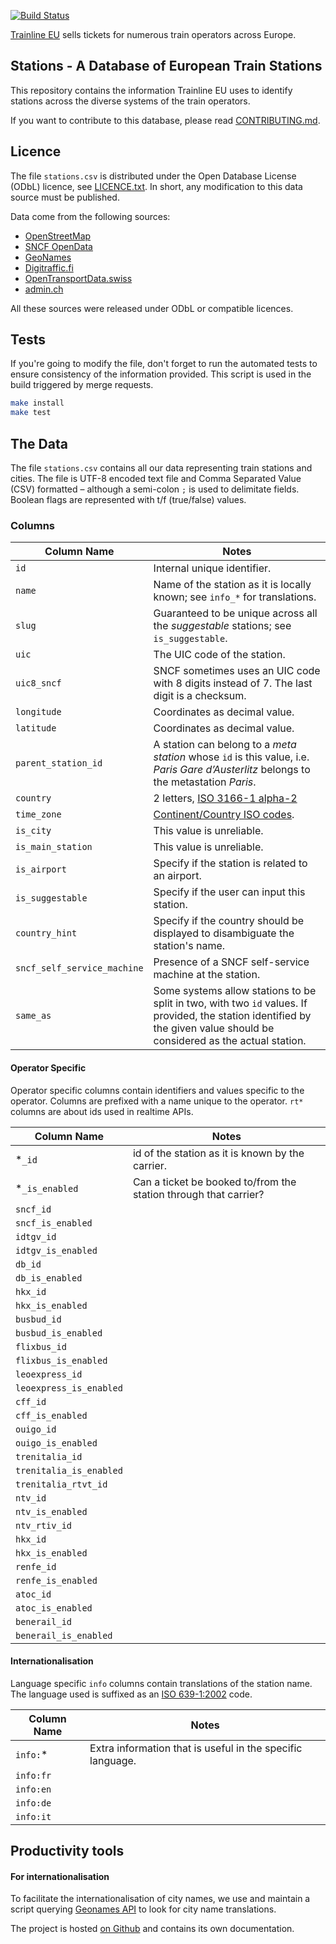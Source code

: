 [![Build Status](https://travis-ci.org/trainline-eu/stations.svg?branch=master)](https://travis-ci.org/trainline-eu/stations)

[Trainline EU](https://www.trainline.eu) sells tickets for numerous train operators across Europe.

## Stations - A Database of European Train Stations

This repository contains the information Trainline EU uses to identify stations across the diverse systems of the train operators.

If you want to contribute to this database, please read [CONTRIBUTING.md](https://github.com/trainline-eu/stations/blob/master/CONTRIBUTING.md).

## Licence

The file `stations.csv` is distributed under the Open Database License (ODbL) licence, see [LICENCE.txt](https://github.com/trainline-eu/stations/blob/master/LICENCE.txt). In short, any modification to this data source must be published.

Data come from the following sources:

- [OpenStreetMap](https://www.openstreetmap.org)
- [SNCF OpenData](https://ressources.data.sncf.com/explore/dataset/referentiel-gares-voyageurs/)
- [GeoNames](http://www.geonames.org/)
- [Digitraffic.fi](http://rata.digitraffic.fi/api/v1/metadata/stations)
- [OpenTransportData.swiss](https://opentransportdata.swiss/en/dataset/bhlist/resource/035c4d98-df6c-49b4-988a-3822823f0bf9)
- [admin.ch](https://www.bav.admin.ch/bav/fr/home/themes-a-z/geoinformation/geodonnees-de-base/arrets-des-transports-publics.html)

All these sources were released under ODbL or compatible licences.

## Tests

If you're going to modify the file, don't forget to run the automated tests to ensure consistency of the information provided. This script is used in the build triggered by merge requests.

```bash
make install
make test
```

## The Data

The file `stations.csv` contains all our data representing train stations and cities. The file is UTF-8 encoded text file and Comma Separated Value (CSV) formatted – although a semi-colon `;` is used to delimitate fields. Boolean flags are represented with t/f (true/false) values.

### Columns

Column Name | Notes
----------- | -----
`id` | Internal unique identifier.
`name` | Name of the station as it is locally known; see `info_*` for translations.
`slug` | Guaranteed to be unique across all the _suggestable_ stations; see `is_suggestable`.
`uic` | The UIC code of the station.
`uic8_sncf` | SNCF sometimes uses an UIC code with 8 digits instead of 7. The last digit is a checksum.
`longitude` | Coordinates as decimal value.
`latitude` | Coordinates as decimal value.
`parent_station_id` | A station can belong to a _meta station_ whose `id` is this value, i.e. _Paris Gare d’Austerlitz_ belongs to the metastation _Paris_.
`country` | 2 letters, [ISO 3166-1 alpha-2](https://en.wikipedia.org/wiki/ISO_3166-1_alpha-2)
`time_zone` | [Continent/Country ISO codes](https://en.wikipedia.org/wiki/List_of_tz_database_time_zones).
`is_city` | This value is unreliable.
`is_main_station` | This value is unreliable.
`is_airport` | Specify if the station is related to an airport.
`is_suggestable` | Specify if the user can input this station.
`country_hint` | Specify if the country should be displayed to disambiguate the station's name.
`sncf_self_service_machine` | Presence of a SNCF self-service machine at the station.
`same_as` | Some systems allow stations to be split in two, with two `id` values. If provided, the station identified by the given value should be considered as the actual station.

#### Operator Specific

Operator specific columns contain identifiers and values specific to the operator. Columns are prefixed with a name unique to the operator. `rt*` columns are about ids used in realtime APIs.

Column Name | Notes
----------- | -----
*`_id` | id of the station as it is known by the carrier.
*`_is_enabled` | Can a ticket be booked to/from the station through that carrier?
`sncf_id` |
`sncf_is_enabled` |
`idtgv_id` |
`idtgv_is_enabled` |
`db_id` |
`db_is_enabled` |
`hkx_id` |
`hkx_is_enabled` |
`busbud_id` |
`busbud_is_enabled` |
`flixbus_id` |
`flixbus_is_enabled` |
`leoexpress_id` |
`leoexpress_is_enabled` |
`cff_id` |
`cff_is_enabled` |
`ouigo_id` |
`ouigo_is_enabled` |
`trenitalia_id` |
`trenitalia_is_enabled` |
`trenitalia_rtvt_id` |
`ntv_id` |
`ntv_is_enabled` |
`ntv_rtiv_id` |
`hkx_id` |
`hkx_is_enabled` |
`renfe_id` |
`renfe_is_enabled` |
`atoc_id` |
`atoc_is_enabled` |
`benerail_id` |
`benerail_is_enabled` |

#### Internationalisation

Language specific `info` columns contain translations of the station name. The language used is suffixed as an [ISO 639-1:2002](https://en.wikipedia.org/wiki/List_of_ISO_639-1_codes) code.

Column Name | Notes
----------- | -----
`info:`* | Extra information that is useful in the specific language.
`info:fr` |
`info:en` |
`info:de` |
`info:it` |

## Productivity tools

#### For internationalisation

To facilitate the internationalisation of city names, we use and maintain a script querying [Geonames API](http://www.geonames.org/) to look for city name translations.

The project is hosted [on Github](https://github.com/mgalibert/geonames) and contains its own documentation.
